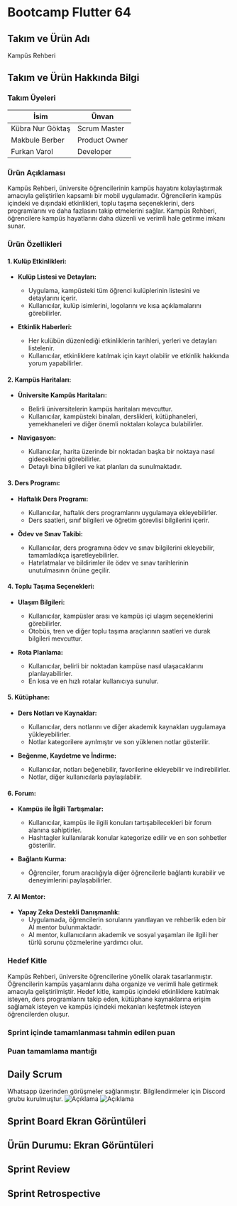 # Bootcamp Flutter 64
## Takım ve Ürün Adı
Kampüs Rehberi

## Takım ve Ürün Hakkında Bilgi
### Takım Üyeleri 
| İsim | Ünvan  |
|---|---|
| Kübra Nur Göktaş | Scrum Master   |
| Makbule Berber | Product Owner |
| Furkan Varol | Developer |

### Ürün Açıklaması
Kampüs Rehberi, üniversite öğrencilerinin kampüs hayatını kolaylaştırmak amacıyla geliştirilen kapsamlı bir mobil uygulamadır. Öğrencilerin kampüs içindeki ve dışındaki etkinlikleri, toplu taşıma seçeneklerini, ders programlarını ve daha fazlasını takip etmelerini sağlar. Kampüs Rehberi, öğrencilere kampüs hayatlarını daha düzenli ve verimli hale getirme imkanı sunar.

### Ürün Özellikleri
#### 1. Kulüp Etkinlikleri:
- **Kulüp Listesi ve Detayları:**
  - Uygulama, kampüsteki tüm öğrenci kulüplerinin listesini ve detaylarını içerir.
  - Kullanıcılar, kulüp isimlerini, logolarını ve kısa açıklamalarını görebilirler.

- **Etkinlik Haberleri:**
  - Her kulübün düzenlediği etkinliklerin tarihleri, yerleri ve detayları listelenir.
  - Kullanıcılar, etkinliklere katılmak için kayıt olabilir ve etkinlik hakkında yorum yapabilirler.

#### 2. Kampüs Haritaları:
- **Üniversite Kampüs Haritaları:**
  - Belirli üniversitelerin kampüs haritaları mevcuttur.
  - Kullanıcılar, kampüsteki binaları, derslikleri, kütüphaneleri, yemekhaneleri ve diğer önemli noktaları kolayca bulabilirler.

- **Navigasyon:**
  - Kullanıcılar, harita üzerinde bir noktadan başka bir noktaya nasıl gideceklerini görebilirler.
  - Detaylı bina bilgileri ve kat planları da sunulmaktadır.

#### 3. Ders Programı:
- **Haftalık Ders Programı:**
  - Kullanıcılar, haftalık ders programlarını uygulamaya ekleyebilirler.
  - Ders saatleri, sınıf bilgileri ve öğretim görevlisi bilgilerini içerir.

- **Ödev ve Sınav Takibi:**
  - Kullanıcılar, ders programına ödev ve sınav bilgilerini ekleyebilir, tamamladıkça işaretleyebilirler.
  - Hatırlatmalar ve bildirimler ile ödev ve sınav tarihlerinin unutulmasının önüne geçilir.

#### 4. Toplu Taşıma Seçenekleri:
- **Ulaşım Bilgileri:**
  - Kullanıcılar, kampüsler arası ve kampüs içi ulaşım seçeneklerini görebilirler.
  - Otobüs, tren ve diğer toplu taşıma araçlarının saatleri ve durak bilgileri mevcuttur.

- **Rota Planlama:**
  - Kullanıcılar, belirli bir noktadan kampüse nasıl ulaşacaklarını planlayabilirler.
  - En kısa ve en hızlı rotalar kullanıcıya sunulur.

#### 5. Kütüphane:
- **Ders Notları ve Kaynaklar:**
  - Kullanıcılar, ders notlarını ve diğer akademik kaynakları uygulamaya yükleyebilirler.
  - Notlar kategorilere ayrılmıştır ve son yüklenen notlar gösterilir.

- **Beğenme, Kaydetme ve İndirme:**
  - Kullanıcılar, notları beğenebilir, favorilerine ekleyebilir ve indirebilirler.
  - Notlar, diğer kullanıcılarla paylaşılabilir.

#### 6. Forum:
- **Kampüs ile İlgili Tartışmalar:**
  - Kullanıcılar, kampüs ile ilgili konuları tartışabilecekleri bir forum alanına sahiptirler.
  - Hashtagler kullanılarak konular kategorize edilir ve en son sohbetler gösterilir.

- **Bağlantı Kurma:**
  - Öğrenciler, forum aracılığıyla diğer öğrencilerle bağlantı kurabilir ve deneyimlerini paylaşabilirler.

#### 7. AI Mentor:
- **Yapay Zeka Destekli Danışmanlık:**
  - Uygulamada, öğrencilerin sorularını yanıtlayan ve rehberlik eden bir AI mentor bulunmaktadır.
  - AI mentor, kullanıcıların akademik ve sosyal yaşamları ile ilgili her türlü sorunu çözmelerine yardımcı olur.

### Hedef Kitle
Kampüs Rehberi, üniversite öğrencilerine yönelik olarak tasarlanmıştır. Öğrencilerin kampüs yaşamlarını daha organize ve verimli hale getirmek amacıyla geliştirilmiştir. Hedef kitle, kampüs içindeki etkinliklere katılmak isteyen, ders programlarını takip eden, kütüphane kaynaklarına erişim sağlamak isteyen ve kampüs içindeki mekanları keşfetmek isteyen öğrencilerden oluşur.

### Sprint içinde tamamlanması tahmin edilen puan


### Puan tamamlama mantığı


## Daily Scrum
Whatsapp üzerinden görüşmeler sağlanmıştır. Bilgilendirmeler için Discord grubu kurulmuştur.
![Açıklama](https://github.com/kubosmo/flutter64/blob/main/WhatsApp%20G%C3%B6rsel%202024-07-08%20saat%2012.21.40_ab318229.jpg)
![Açıklama](https://github.com/kubosmo/flutter64/blob/main/WhatsApp%20G%C3%B6rsel%202024-07-08%20saat%2012.21.40_d1adb16a.jpg)






## Sprint Board Ekran Görüntüleri


## Ürün Durumu: Ekran Görüntüleri

## Sprint Review

## Sprint Retrospective


